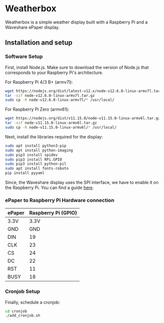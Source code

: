 # Weatherbox 

Weatherbox is a simple weather display built with a Raspberry Pi and a Waveshare ePaper display. 

## Installation and setup

### Software Setup

First, install Node.js. Make sure to download the version of Node.js that corresponds to your Raspberry Pi's architecture.

For Raspberry Pi 4/3 B+ (armv7l):

```bash
wget https://nodejs.org/dist/latest-v12.x/node-v12.6.0-linux-armv7l.tar.gz
tar -xzf node-v12.6.0-linux-armv7l.tar.gz
sudo cp -R node-v12.6.0-linux-armv7l/* /usr/local/
```

For Raspberry Pi Zero (armv61):

```bash
wget https://nodejs.org/dist/v11.15.0/node-v11.15.0-linux-armv6l.tar.gz
tar -xzf node-v11.15.0-linux-armv6l.tar.gz
sudo cp -R node-v11.15.0-linux-armv6l/* /usr/local/
```

Next, install the libraries required for the display:

```bash
sudo apt install python3-pip
sudo apt install python-imaging
sudo pip3 install spidev
sudo pip3 install RPi.GPIO
sudo pip3 install python-pil
sudo apt install fonts-roboto
pip install pyyaml
```

Since, the Waveshare display uses the SPI interface, we have to enable it on the Raspberry Pi. You can find a guide [here](https://www.raspberrypi-spy.co.uk/2014/08/enabling-the-spi-interface-on-the-raspberry-pi/).

### ePaper to Raspberry Pi Hardware connection

| ePaper | Raspberry Pi (GPIO) |
|--------|---------------------|
| 3.3V   | 3.3V                |
| GND    | GND                 |
| DIN    | 19                  |
| CLK    | 23                  |
| CS     | 24                  |
| DC     | 22                  |
| RST    | 11                  |
| BUSY   | 18                  |

### Cronjob Setup

Finally, schedule a cronjob:

```bash
cd cronjob
./add_cronjob.sh
```
